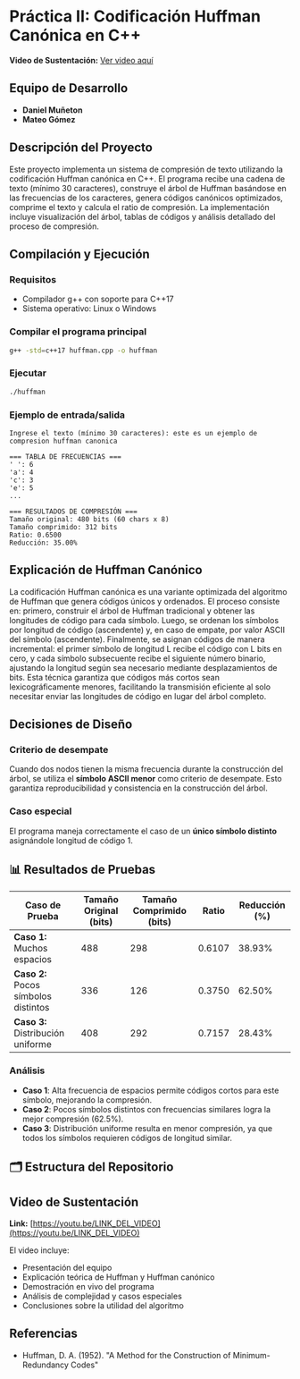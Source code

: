 # Práctica II: Codificación Huffman Canónica en C++

**Video de Sustentación:** [Ver video aquí](https://youtu.be/LINK_DEL_VIDEO)

## Equipo de Desarrollo

- **Daniel Muñeton** 
- **Mateo Gómez** 

## Descripción del Proyecto

Este proyecto implementa un sistema de compresión de texto utilizando la codificación Huffman canónica en C++. El programa recibe una cadena de texto (mínimo 30 caracteres), construye el árbol de Huffman basándose en las frecuencias de los caracteres, genera códigos canónicos optimizados, comprime el texto y calcula el ratio de compresión. La implementación incluye visualización del árbol, tablas de códigos y análisis detallado del proceso de compresión.

## Compilación y Ejecución

### Requisitos
- Compilador g++ con soporte para C++17
- Sistema operativo: Linux o Windows

### Compilar el programa principal
```bash
g++ -std=c++17 huffman.cpp -o huffman
```

### Ejecutar
```bash
./huffman
```

### Ejemplo de entrada/salida
```
Ingrese el texto (mínimo 30 caracteres): este es un ejemplo de compresion huffman canonica

=== TABLA DE FRECUENCIAS ===
' ': 6
'a': 4
'c': 3
'e': 5
...

=== RESULTADOS DE COMPRESIÓN ===
Tamaño original: 480 bits (60 chars x 8)
Tamaño comprimido: 312 bits
Ratio: 0.6500
Reducción: 35.00%
```

## Explicación de Huffman Canónico

La codificación Huffman canónica es una variante optimizada del algoritmo de Huffman que genera códigos únicos y ordenados. El proceso consiste en: primero, construir el árbol de Huffman tradicional y obtener las longitudes de código para cada símbolo. Luego, se ordenan los símbolos por longitud de código (ascendente) y, en caso de empate, por valor ASCII del símbolo (ascendente). Finalmente, se asignan códigos de manera incremental: el primer símbolo de longitud L recibe el código con L bits en cero, y cada símbolo subsecuente recibe el siguiente número binario, ajustando la longitud según sea necesario mediante desplazamientos de bits. Esta técnica garantiza que códigos más cortos sean lexicográficamente menores, facilitando la transmisión eficiente al solo necesitar enviar las longitudes de código en lugar del árbol completo.

## Decisiones de Diseño

### Criterio de desempate
Cuando dos nodos tienen la misma frecuencia durante la construcción del árbol, se utiliza el **símbolo ASCII menor** como criterio de desempate. Esto garantiza reproducibilidad y consistencia en la construcción del árbol.

### Caso especial
El programa maneja correctamente el caso de un **único símbolo distinto** asignándole longitud de código 1.

## 📊 Resultados de Pruebas

| Caso de Prueba | Tamaño Original (bits) | Tamaño Comprimido (bits) | Ratio | Reducción (%) |
|----------------|------------------------|--------------------------|-------|---------------|
| **Caso 1:** Muchos espacios | 488 | 298 | 0.6107 | 38.93% |
| **Caso 2:** Pocos símbolos distintos | 336 | 126 | 0.3750 | 62.50% |
| **Caso 3:** Distribución uniforme | 408 | 292 | 0.7157 | 28.43% |

### Análisis
- **Caso 1**: Alta frecuencia de espacios permite códigos cortos para este símbolo, mejorando la compresión.
- **Caso 2**: Pocos símbolos distintos con frecuencias similares logra la mejor compresión (62.5%).
- **Caso 3**: Distribución uniforme resulta en menor compresión, ya que todos los símbolos requieren códigos de longitud similar.

## 🗂️ Estructura del Repositorio


## Video de Sustentación

**Link:** [https://youtu.be/LINK_DEL_VIDEO](https://youtu.be/LINK_DEL_VIDEO)

El video incluye:
- Presentación del equipo
- Explicación teórica de Huffman y Huffman canónico
- Demostración en vivo del programa
- Análisis de complejidad y casos especiales
- Conclusiones sobre la utilidad del algoritmo

## Referencias

- Huffman, D. A. (1952). "A Method for the Construction of Minimum-Redundancy Codes"
